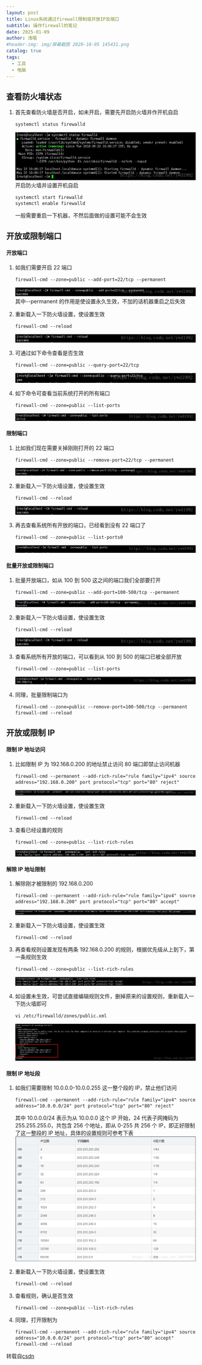 ```yaml
---
layout: post
title: Linux系统通过firewall限制或开放IP及端口
subtitle: 操作firewall的笔记
date: 2025-01-09
author: 浅唱
#header-img: img/屏幕截图 2020-10-05 145431.png
catalog: true
tags:
  - 工具
  - 电脑
---
```


## 查看防火墙状态

1.  首先查看防火墙是否开启，如未开启，需要先开启防火墙并作开机自启

        systemctl status firewalld

    ![](/img/2025-01-09-23-16-55.png)
    开启防火墙并设置开机自启

        systemctl start firewalld
        systemctl enable firewalld

    一般需要重启一下机器，不然后面做的设置可能不会生效

## 开放或限制端口

#### 开放端口

1.  如我们需要开启 22 端口

        firewall-cmd --zone=public --add-port=22/tcp --permanent

    ![](/img/2025-01-09-23-18-40.png)
    其中--permanent 的作用是使设置永久生效，不加的话机器重启之后失效

2.  重新载入一下防火墙设置，使设置生效

        firewall-cmd --reload

    ![](/img/2025-01-09-23-19-31.png)

3.  可通过如下命令查看是否生效

        firewall-cmd --zone=public --query-port=22/tcp

    ![](/img/2025-01-09-23-20-15.png)

4.  如下命令可查看当前系统打开的所有端口

        firewall-cmd --zone=public --list-ports

    ![](/img/2025-01-09-23-20-45.png)

#### 限制端口

1.  比如我们现在需要关掉刚刚打开的 22 端口

        firewall-cmd --zone=public --remove-port=22/tcp --permanent

    ![](/img/2025-01-09-23-21-41.png)

2.  重新载入一下防火墙设置，使设置生效

        firewall-cmd --reload

    ![](/img/2025-01-09-23-22-06.png)

3.  再去查看系统所有开放的端口，已经看到没有 22 端口了

        firewall-cmd --zone=public --list-ports0

    ![](/img/2025-01-09-23-23-04.png)

#### 批量开放或限制端口

1.  批量开放端口，如从 100 到 500 这之间的端口我们全部要打开

        firewall-cmd --zone=public --add-port=100-500/tcp --permanent

    ![](/img/2025-01-09-23-24-00.png)

2.  重新载入一下防火墙设置，使设置生效

        firewall-cmd --reload

    ![](/img/2025-01-09-23-24-27.png)

3.  查看系统所有开放的端口，可以看到从 100 到 500 的端口已被全部开放

        firewall-cmd --zone=public --list-ports

    ![](/img/2025-01-09-23-25-01.png)

4.  同理，批量限制端口为

        firewall-cmd --zone=public --remove-port=100-500/tcp --permanent
        firewall-cmd --reload

## 开放或限制 IP

#### 限制 IP 地址访问

1.  比如限制 IP 为 192.168.0.200 的地址禁止访问 80 端口即禁止访问机器

        firewall-cmd --permanent --add-rich-rule="rule family="ipv4" source address="192.168.0.200" port protocol="tcp" port="80" reject"

    ![](/img/2025-01-09-23-26-31.png)

2.  重新载入一下防火墙设置，使设置生效

        firewall-cmd --reload

3.  查看已经设置的规则

        firewall-cmd --zone=public --list-rich-rules

    ![](/img/2025-01-09-23-27-08.png)

#### 解除 IP 地址限制

1.  解除刚才被限制的 192.168.0.200

        firewall-cmd --permanent --add-rich-rule="rule family="ipv4" source address="192.168.0.200" port protocol="tcp" port="80" accept"

    ![](/img/2025-01-09-23-27-40.png)

2.  重新载入一下防火墙设置，使设置生效

        firewall-cmd --reload

3.  再查看规则设置发现有两条 192.168.0.200 的规则，根据优先级从上到下，第一条规则生效

        firewall-cmd --zone=public --list-rich-rules

    ![](/img/2025-01-09-23-28-52.png)

4.  如设置未生效，可尝试直接编辑规则文件，删掉原来的设置规则，重新载入一下防火墙即可

        vi /etc/firewalld/zones/public.xml

    ![](/img/2025-01-09-23-29-13.png)

#### 限制 IP 地址段

1.  如我们需要限制 10.0.0.0-10.0.0.255 这一整个段的 IP，禁止他们访问

        firewall-cmd --permanent --add-rich-rule="rule family="ipv4" source address="10.0.0.0/24" port protocol="tcp" port="80" reject"

    其中 10.0.0.0/24 表示为从 10.0.0.0 这个 IP 开始，24 代表子网掩码为 255.255.255.0，共包含 256 个地址，即从 0-255 共 256 个 IP，即正好限制了这一整段的 IP 地址，具体的设置规则可参考下表
    ![](/img/2025-01-09-23-29-51.png)

2.  重新载入一下防火墙设置，使设置生效

        firewall-cmd --reload

3.  查看规则，确认是否生效

        firewall-cmd --zone=public --list-rich-rules

4.  同理，打开限制为

        firewall-cmd --permanent --add-rich-rule="rule family="ipv4" source address="10.0.0.0/24" port protocol="tcp" port="80" accept"
        firewall-cmd --reload

转载自[csdn](https://blog.csdn.net/ywd1992/article/details/80401630)
